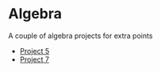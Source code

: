 # Algebra
A couple of algebra projects for extra points
* [Project 5](https://github.com/913AliceHincu/Algebra-project5)
* [Project 7](https://github.com/913AliceHincu/Algebra-project7)
